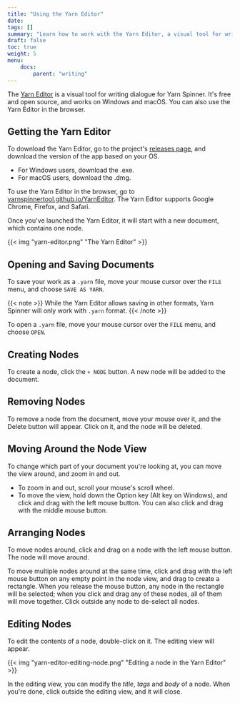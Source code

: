 ```yaml
---
title: "Using the Yarn Editor"
date: 
tags: []
summary: "Learn how to work with the Yarn Editor, a visual tool for writing dialogue in Yarn Spinner."
draft: false
toc: true
weight: 5
menu: 
    docs:
        parent: "writing"        
---
```


The [Yarn Editor](https://github.com/YarnSpinnerTool/YarnEditor) is a visual tool for writing dialogue for Yarn Spinner. It's free and open source, and works on Windows and macOS. You can also use the Yarn Editor in the browser.

## Getting the Yarn Editor

To download the Yarn Editor, go to the project's [releases page](https://github.com/YarnSpinnerTool/YarnEditor/releases/latest), and download the version of the app based on your OS.

* For Windows users, download the .exe.
* For macOS users, download the .dmg.

To use the Yarn Editor in the browser, go to [yarnspinnertool.github.io/YarnEditor](https://yarnspinnertool.github.io/YarnEditor/). The Yarn Editor supports Google Chrome, Firefox, and Safari.

Once you've launched the Yarn Editor, it will start with a new document, which contains one node.

{{< img "yarn-editor.png" "The Yarn Editor" >}}

## Opening and Saving Documents

To save your work as a `.yarn` file, move your mouse cursor over the `FILE` menu, and choose `SAVE AS YARN`. 

{{< note >}}
While the Yarn Editor allows saving in other formats, Yarn Spinner will only work with `.yarn` format. 
{{< /note >}}

To open a `.yarn` file, move your mouse cursor over the `FILE` menu, and choose `OPEN`. 

## Creating Nodes

To create a node, click the `+ NODE` button. A new node will be added to the document.

## Removing Nodes

To remove a node from the document, move your mouse over it, and the Delete button will appear. Click on it, and the node will be deleted.

## Moving Around the Node View

To change which part of your document you're looking at, you can move the view around, and zoom in and out.

* To zoom in and out, scroll your mouse's scroll wheel.
* To move the view, hold down the Option key (Alt key on Windows), and click and drag with the left mouse button. You can also click and drag with the middle mouse button.

## Arranging Nodes

To move nodes around, click and drag on a node with the left mouse button. The node will move around.

To move multiple nodes around at the same time, click and drag with the left mouse button on any empty point in the node view, and drag to create a rectangle. When you release the mouse button, any node in the rectangle will be selected; when you click and drag any of these nodes, all of them will move together. Click outside any node to de-select all nodes.

## Editing Nodes

To edit the contents of a node, double-click on it. The editing view will appear.

{{< img  "yarn-editor-editing-node.png" "Editing a node in the Yarn Editor" >}}

In the editing view, you can modify the *title*, *tags* and *body* of a node. When you're done, click outside the editing view, and it will close.